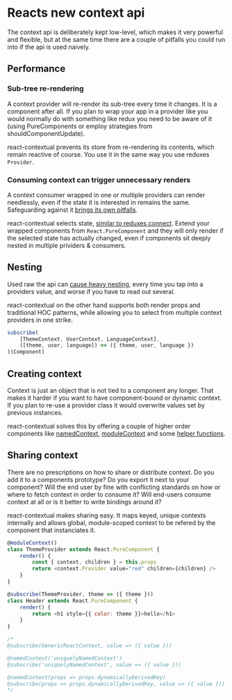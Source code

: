# Reacts new context api

The context api is deliberately kept low-level, which makes it very powerful and flexible, but at the same time there are a couple of pitfalls you could run into if the api is used naively.

## Performance

### Sub-tree re-rendering

A context provider will re-render its sub-tree every time it changes. It is a component after all. If you plan to wrap your app in a provider like you would normally do with something like redux you need to be aware of it (using PureComponents or employ strategies from shouldComponentUpdate).

react-contextual prevents its store from re-rendering its contents, which remain reactive of course. You use it in the same way you use reduxes `Provider`.

### Consuming context can trigger unnecessary renders

A context consumer wrapped in one or multiple providers can render needlessly, even if the state it is interested in remains the same. Safeguarding against it [brings its own pitfalls](https://github.com/facebook/react/issues/12185).

react-contextual selects state, [similar to reduxes connect](https://github.com/drcmda/react-contextual/blob/master/API.md#subscribe). Extend your wrapped components from `React.PureComponent` and they will only render if the selected state has actually changed, even if components sit deeply nested in multiple prividers & consumers.

## Nesting

Used raw the api can [cause heavy nesting](https://user-images.githubusercontent.com/810438/36044918-090ab492-0dcc-11e8-9535-26495e3c8778.png), every time you tap into a providers value, and worse if you have to read out several.

react-contextual on the other hand supports both render props and traditional HOC patterns, while allowing you to select from multiple context providers in one strike.

```js
subscribe(
    [ThemeContext, UserContext, LanguageContext], 
    ([theme, user, language]) => ({ theme, user, language })
)(Component)
```

## Creating context

Context is just an object that is not tied to a component any longer. That makes it harder if you want to have component-bound or dynamic context. If you plan to re-use a provider class it would overwrite values set by previous instances.

react-contextual solves this by offering a couple of higher order components like [namedContext](https://github.com/drcmda/react-contextual/blob/master/API.md#namedcontext), [moduleContext](https://github.com/drcmda/react-contextual/blob/master/API.md#modulecontext) and some [helper functions](https://github.com/drcmda/react-contextual/blob/master/API.md#imperative-context-handling).

## Sharing context

There are no prescriptions on how to share or distribute context. Do you add it to a components prototype? Do you export it next to your component? Will the end user by fine with conflicting standards on how or where to fetch context in order to consume it? Will end-users consume context at all or is it better to write bindings around it?

react-contextual makes sharing easy. It maps keyed, unique contexts internally and allows global, module-scoped context to be refered by the component that instanciates it.

```js
@moduleContext()
class ThemeProvider extends React.PureComponent {
    render() {
        const { context, children } = this.props
        return <context.Provider value="red" children={children} />
    }
}

@subscribe(ThemeProvider, theme => ({ theme }))
class Header extends React.PureComponent {
    render() {
        return <h1 style={{ color: theme }}>hello</h1>
    }
}

/*
@subscribe(GenericReactContext, value => ({ value }))

@namedContext('uniquelyNamedContext')
@subscribe('uniquelyNamedContext', value => ({ value }))

@namedContext(props => props.dynamicallyDerivedKey)
@subscribe(props => props.dynamicallyDerivedKey, value => ({ value }))
*/
```
